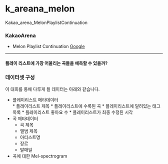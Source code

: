 # k_areana_melon
Kakao_arena_MelonPlaylistContinuation


### KakaoArena
- Melon Playlist Continuation 
[Google](https://google.com, "google link")
_____________

#### 플레이 리스트에 가장 어울리는 곡들을 예측할 수 있을까?

### 데이터셋 구성
이 대회를 통해 다루게 될 데이터는 아래와 같습니다. 

* 플레이리스트 메타데이터  
      * 플레이리스트 제목
      * 플레이리스트에 수록된 곡
      * 플레이리스트에 달려있는 태그 목록
      * 플레이리스트 좋아요 수
      * 플레이리스트가 최종 수정된 시각
* 곡 메타데이터 
     * 곡 제목
     * 앨범 제목
     * 아티스트명
     * 장르
     * 발매일
* 곡에 대한 Mel-spectrogram

